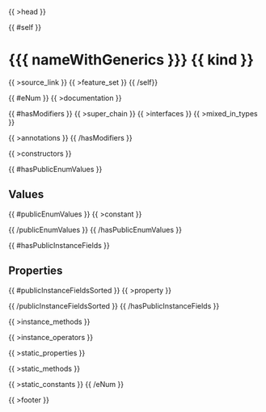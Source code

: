 {{ >head }}

{{ #self }}
# {{{ nameWithGenerics }}} {{ kind }}

{{ >source_link }}
{{ >feature_set }}
{{ /self}}

{{ #eNum }}
{{ >documentation }}

{{ #hasModifiers }}
{{ >super_chain }}
{{ >interfaces }}
{{ >mixed_in_types }}

{{ >annotations }}
{{ /hasModifiers }}

{{ >constructors }}

{{ #hasPublicEnumValues }}
## Values

{{ #publicEnumValues }}
{{ >constant }}

{{ /publicEnumValues }}
{{ /hasPublicEnumValues }}

{{ #hasPublicInstanceFields }}
## Properties

{{ #publicInstanceFieldsSorted }}
{{ >property }}

{{ /publicInstanceFieldsSorted }}
{{ /hasPublicInstanceFields }}

{{ >instance_methods }}

{{ >instance_operators }}

{{ >static_properties }}

{{ >static_methods }}

{{ >static_constants }}
{{ /eNum }}

{{ >footer }}
